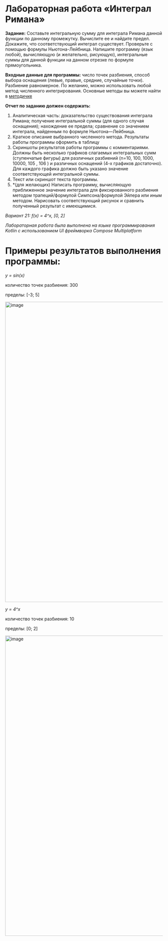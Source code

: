 # Лабораторная работа «Интеграл Римана»

**Задание:**
 Составьте интегральную сумму для интеграла Римана данной функции по данному промежутку. Вычислите ее и найдите предел. Докажите, что соответствующий интеграл существует. Проверьте с помощью формулы Ньютона-Лейбница. Напишите программу (язык любой), вычисляющую (и желательно, рисующую), интегральные суммы для данной функции на данном отрезке по формуле прямоугольника.

**Входные данные для программы:** число точек разбиения, способ выбора оснащения (левые, правые, средние, случайные точки). Разбиение равномерное. По желанию, можно использовать любой метод численного интегрирования. Основные методы вы можете найти в  [методичке](https://drive.google.com/file/d/1oAw_wz1f6rTwv8im2PgPyzVBObMw_gTW/view?usp=sharing)

**Отчет по заданию должен содержать:** 
1) Аналитическая часть: доказательство существования интеграла Римана; получение интегральной суммы (для одного случая оснащения); нахождение ее предела; сравнение со значением интеграла, найденным по формуле Ньютона—Лейбница. 
2) Краткое описание выбранного численного метода. Результаты работы программы оформить в таблицу
3) Скриншоты результатов работы программы с комментариями. 
Должны быть несколько графиков слагаемых интегральных сумм (ступенчатые фигуры) для различных разбиений (n=10, 100, 1000, 10000, 105 , 106 ) и различных оснащений (4-х графиков достаточно). Для каждого графика должно быть указано значение соответствующей интегральной суммы.
4) Текст или скриншот текста программы. 
5) *(для желающих) Написать программу, вычисляющую приближенное значение интеграла для фиксированного разбиения методом трапеций/формулой Симпсона/формулой Эйлера или иным методом. Нарисовать соответствующий рисунок и сравнить полученный результат с имеющимися.

*Вариант 21: f(x) = 4^x, [0, 2]*

*Лабораторная работа была выполнена на языке программирования Kotlin с использованием UI фреймворка Compose Multiplatform*


# Примеры результатов выполнения программы:
*y = sin(x)*

количество точек разбиения: 300

пределы: [-3; 5]

<img width="960" alt="image" src="https://user-images.githubusercontent.com/91731881/161592450-b7439304-76cd-4f87-b1ca-4cbaf18243b9.png">

*y = 4^x*

количество точек разбиения: 10

пределы: [0; 2]

<img width="960" alt="image" src="https://user-images.githubusercontent.com/91731881/161594950-58c904fb-c243-4eb0-bd67-af22166f51e8.png">

